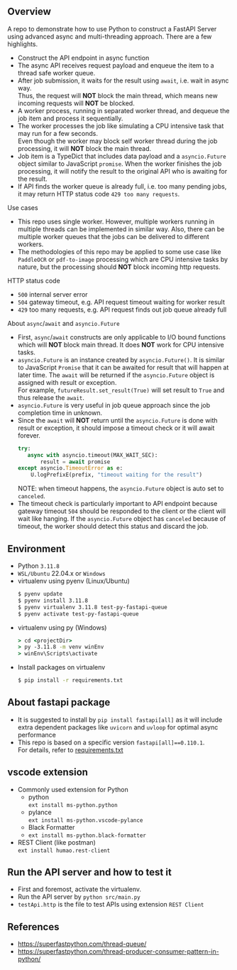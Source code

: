 ## Overview
A repo to demonstrate how to use Python to construct a FastAPI Server using advanced async and multi-threading approach.  There are a few highlights.
- Construct the API endpoint in async function
- The async API receives request payload and enqueue the item to a thread safe worker queue.
- After job submission, it waits for the result using `await`, i.e. wait in async way.  
  Thus, the request will **NOT** block the main thread, which means new incoming requests will **NOT** be blocked.
- A worker process, running in separated worker thread, and dequeue the job item and process it sequentially.
- The worker processes the job like simulating a CPU intensive task that may run for a few seconds.  
  Even though the worker may block self worker thread during the job processing, it will **NOT** block the main thread.
- Job item is a TypeDict that includes data payload and a `asyncio.Future` object similar to JavaScript `promise`.  When the worker finishes the job processing, it will notify the result to the original API who is awaiting for the result.  
- If API finds the worker queue is already full, i.e. too many pending jobs, it may return HTTP status code `429 too many requests`. 
  
Use cases
- This repo uses single worker.  However, multiple workers running in multiple threads can be implemented in similar way.  Also, there can be multiple worker queues that the jobs can be delivered to different workers.
- The methodologies of this repo may be applied to some use case like `PaddleOCR` or `pdf-to-image` processing which are CPU intensive tasks by nature, but the processing should **NOT** block incoming http requests.

HTTP status code
- `500` internal server error
- `504` gateway timeout, e.g. API request timeout waiting for worker result
- `429` too many requests, e.g. API request finds out job queue already full 

About `async`/`await` and `asyncio.Future`
- First, `async`/`await` constructs are only applicable to I/O bound functions which will **NOT** block main thread.
  It does **NOT** work for CPU intensive tasks.
- `asyncio.Future` is an instance created by `asyncio.Future()`.  It is similar to JavaScript `Promise` that it can be awaited for result that will happen at later time.  The `await` will be returned if the `asyncio.Future` object is assigned with result or exception.  
   For example, `futureResult.set_result(True)` will set result to `True` and thus release the `await`.
- `asyncio.Future` is very useful in job queue approach since the job completion time in unknown.
- Since the `await` will **NOT** return until the `asyncio.Future` is done with result or exception, it should impose a timeout check or it will await forever.  
  ```python
  try:
     async with asyncio.timeout(MAX_WAIT_SEC):
         result = await promise
  except asyncio.TimeoutError as e:
      U.logPrefixE(prefix, "timeout waiting for the result")
  ```  
  NOTE: when timeout happens, the `asyncio.Future` object is auto set to `canceled`.
- The timeout check is particularly important to API endpoint because gateway timeout `504` should be responded to the client or the client will wait like hanging.  If the `asyncio.Future` object has `canceled` because of timeout, the worker should detect this status and discard the job.

## Environment
- Python `3.11.8`
- `WSL/Ubuntu` 22.04.x or `Windows` 
- virtualenv using pyenv (Linux/Ubuntu)
  ```bash
  $ pyenv update
  $ pyenv install 3.11.8
  $ pyenv virtualenv 3.11.8 test-py-fastapi-queue
  $ pyenv activate test-py-fastapi-queue
  ```
- virtualenv using py (Windows)
  ```bat
  > cd <projectDir>
  > py -3.11.8 -m venv winEnv
  > winEnv\Scripts\activate
  ```
- Install packages on virtualenv
  ```bash
  $ pip install -r requirements.txt
  ```

## About fastapi package
- It is suggested to install by `pip install fastapi[all]` as it will include extra dependent packages like `uvicorn` and `uvloop` for optimal async performance
- This repo is based on a specific version `fastapi[all]==0.110.1`.  
  For details, refer to [requirements.txt](./requirements.txt)

## vscode extension
- Commonly used extension for Python  
  - python   
    `ext install ms-python.python`   
  - pylance  
    `ext install ms-python.vscode-pylance`   
  - Black Formatter  
  - `ext install ms-python.black-formatter`   
- REST Client (like postman)  
  `ext install humao.rest-client`

## Run the API server and how to test it
- First and foremost, activate the virtualenv.
- Run the API server by `python src/main.py`
- `testApi.http` is the file to test APIs using extension `REST Client`

## References
- https://superfastpython.com/thread-queue/
- https://superfastpython.com/thread-producer-consumer-pattern-in-python/ 
